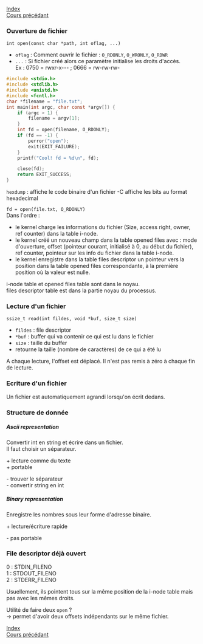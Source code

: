 [Index](./index.md)  
[Cours précédant](./cours_2_bis.md)

### Ouverture de fichier

`int open(const char *path, int oflag, ...)`  
- `oflag` : Comment ouvrir le fichier : `O_RDONLY`, `O_WRONLY`, `O_RDWR`
- `...` : Si fichier créé alors ce paramètre initialise les droits d'accès.  
Ex : 0750 = rwxr-x--- ; 0666 = rw-rw-rw-
```c
#include <stdio.h>
#include <stdlib.h>
#include <unistd.h>
#include <fcntl.h>
char *filename = "file.txt";
int main(int argc, char const *argv[]) {
	if (argc > 1) {
		filename = argv[1];
	}
	int fd = open(filename, O_RDONLY);
	if (fd == -1) {
		perror("open");
		exit(EXIT_FAILURE);
	}
	printf("Cool! fd = %d\n", fd);

	close(fd);
	return EXIT_SUCCESS;
}
```

`hexdump` : affiche le code binaire d'un fichier
-C affiche les bits au format hexadecimal


`fd = open(file.txt, O_RDONLY)`  
Dans l'ordre :
- le kernel charge les informations du fichier (Size, access right, owner, ref counter) dans la table i-node.
- le kernel créé un nouveau champ dans la table opened files avec : mode d'ouverture, offset (pointeur courant, initialisé à 0, au début du fichier), ref counter, pointeur sur les info du fichier dans la table i-node.
- le kernel enregistre dans la table files descriptor un pointeur vers la position dans la table opened files correspondante, à la première position où la valeur est nulle.

i-node table et opened files table sont dans le noyau.  
files descriptor table est dans la partie noyau du processus.

### Lecture d'un fichier

`ssize_t read(int fildes, void *buf, size_t size)`

- `fildes` : file descriptor
- `*buf` : buffer qui va contenir ce qui est lu dans le fichier
- `size` : taille du buffer
- retourne la taille (nombre de caractères) de ce qui a été lu

A chaque lecture, l'offset est déplacé. Il n'est pas remis à zéro à chaque fin de lecture.


### Ecriture d'un fichier

Un fichier est automatiquement agrandi lorsqu'on écrit dedans.

### Structure de donnée

##### Ascii representation
Convertir int en string et écrire dans un fichier.  
Il faut choisir un séparateur.

\+ lecture comme du texte  
\+ portable

\- trouver le séparateur  
\- convertir string en int

##### Binary representation
Enregistre les nombres sous leur forme d'adresse binaire.

\+ lecture/écriture rapide

\- pas portable

### File descriptor déjà ouvert

0 : STDIN_FILENO  
1 : STDOUT_FILENO  
2 : STDERR_FILENO

Usuellement, ils pointent tous sur la même position de la i-node table mais pas avec les mêmes droits.

Utilité de faire deux `open` ?  
-> permet d'avoir deux offsets indépendants sur le même fichier.

[Index](./index.md)  
[Cours précédant](./cours_2_bis.md)
